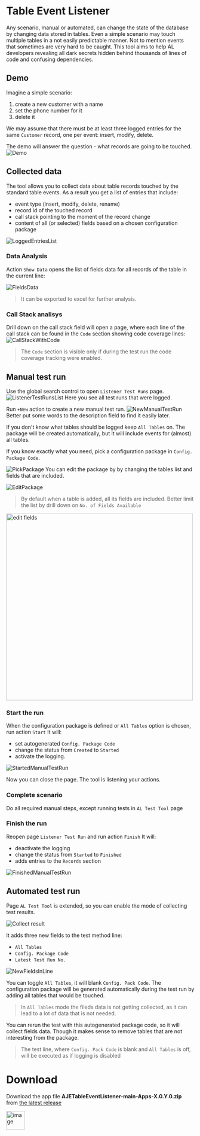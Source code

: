 # Table Event Listener
Any scenario, manual or automated, can change the state of the database by changing data stored in tables. Even a simple scenario may touch multiple tables in a not easily predictable manner. Not to mention events that sometimes are very hard to be caught. 
This tool aims to help AL developers revealing all dark secrets hidden behind thousands of lines of code and confusing dependencies.

## Demo
Imagine a simple scenario: 
1. create a new customer with a name
2. set the phone number for it
3. delete it

We may assume that there must be at least three logged entries for the same `Customer` record, one per event: insert, modify, delete.

The demo will answer the question - what records are going to be touched.
![Demo](app/doc/TableListenerDemo.gif)

## Collected data
The tool allows you to collect data about table records touched by the standard table events. As a result you get a list of entries that include:
 - event type (insert, modify, delete, rename)
 - record id of the touched record
 - call stack pointing to the moment of the record change
 - content of all (or selected) fields based on a chosen configuration package

![LoggedEntriesList](app/doc/LoggedEntriesList.png)

### Data Analysis
Action `Show Data` opens the list of fields data for all records of the table in the current line:

![FieldsData](app/doc/TestRunRecsWithCallStack.png)

> It can be exported to excel for further analysis.

### Call Stack analisys
Drill down on the call stack field will open a page, where each line of the call stack can be found in the `Code` section showing code coverage lines:
 ![CallStackWithCode](app/doc/CallStackWithCode.png)

> The `Code` section is visible only if during the test run the code coverage tracking were enabled.

## Manual test run
Use the global search control to open `Listener Test Runs` page.
![ListenerTestRunsList](app/doc/ListenerTestRunsList.png)
Here you see all test runs that were logged.

Run `+New` action to create a new manual test run.
![NewManualTestRun](app/doc/NewManualTestRun.png)
Better put some words to the description field to find it easily later.

If you don't know what tables should be logged keep `All Tables` on. The package will be created automatically, but it will include events for (almost) all tables.

If you know exactly what you need, pick a configuration package in `Config. Package Code`.

![PickPackage](app/doc/PickPackage.png)
You can edit the package by by changing the tables list and fields that are included. 

![EditPackage](app/doc/EditPackage.png)
> By default when a table is added, all its fields are included. Better limit the list by drill down on `No. of Fields Available`

<img width="500" alt="edit fields" src="app/doc/EditFields.png">

### Start the run
When the configuration package is defined or `All Tables` option is chosen, run action `Start`
It will:
- set autogenerated `Config. Package Code`
- change the status from `Created` to `Started`
- activate the logging. 

![StartedManualTestRun](app/doc/StartedManualTestRun.png)

Now you can close the page. The tool is listening your actions.

### Complete scenario
Do all required manual steps, except running tests in `AL Test Tool` page

### Finish the run
Reopen page `Listener Test Run` and run action `Finish`
It will:
- deactivate the logging
- change the status from `Started` to `Finished`
- adds entries to the `Records` section

![FinishedManualTestRun](app/doc/FinishedManualTestRun.png)

## Automated test run
Page `AL Test Tool` is extended, so you can enable the mode of collecting test results.

![Collect result](app/doc/ALTestTool-CollectResults-Checkbox.png)

It adds three new fields to the test method line:
- `All Tables`
- `Config. Package Code`
- `Latest Test Run No.`

![NewFieldsInLine](app/doc/ALTestTool-NewFieldsInLine.png)

You can toggle `All Tables`, it will blank `Config. Pack Code`. The configuration package will be generated automatically during the test run by adding all tables that would be touched. 
> In `All Tables` mode the fileds data is not getting collected, as it can lead to a lot of data that is not needed.

You can rerun the test with this autogenerated package code, so it will collect fields data. Though it makes sense to remove tables that are not interesting from the package.

> The test line, where `Config. Pack Code` is blank and `All Tables` is off, will be executed as if logging is disabled

# Download  
Download the app file **AJETableEventListener-main-Apps-X.0.Y.0.zip**
 from [the latest release](https://github.com/AdaptiveBS/AJETableEventListener/releases/latest) 

<img width="50" alt="image" src="test/Resources/App.png">